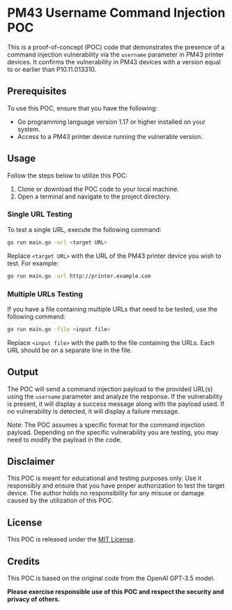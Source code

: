 # PM43 Username Command Injection POC

This is a proof-of-concept (POC) code that demonstrates the presence of a command injection vulnerability via the `username` parameter in PM43 printer devices. It confirms the vulnerability in PM43 devices with a version equal to or earlier than P10.11.013310.

## Prerequisites

To use this POC, ensure that you have the following:

- Go programming language version 1.17 or higher installed on your system.
- Access to a PM43 printer device running the vulnerable version.

## Usage

Follow the steps below to utilize this POC:

1. Clone or download the POC code to your local machine.
2. Open a terminal and navigate to the project directory.

### Single URL Testing

To test a single URL, execute the following command:

```bash
go run main.go -url <target URL>
```

Replace `<target URL>` with the URL of the PM43 printer device you wish to test. For example:

```bash
go run main.go -url http://printer.example.com
```

### Multiple URLs Testing

If you have a file containing multiple URLs that need to be tested, use the following command:

```bash
go run main.go -file <input file>
```

Replace `<input file>` with the path to the file containing the URLs. Each URL should be on a separate line in the file.

## Output

The POC will send a command injection payload to the provided URL(s) using the `username` parameter and analyze the response. If the vulnerability is present, it will display a success message along with the payload used. If no vulnerability is detected, it will display a failure message.

Note: The POC assumes a specific format for the command injection payload. Depending on the specific vulnerability you are testing, you may need to modify the payload in the code.

## Disclaimer

This POC is meant for educational and testing purposes only. Use it responsibly and ensure that you have proper authorization to test the target device. The author holds no responsibility for any misuse or damage caused by the utilization of this POC.

## License

This POC is released under the [MIT License](LICENSE).

## Credits

This POC is based on the original code from the OpenAI GPT-3.5 model.

**Please exercise responsible use of this POC and respect the security and privacy of others.**
